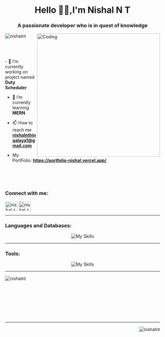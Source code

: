 <h1 align="center">Hello 🧑‍💻,I'm Nishal N T</h1>
<h3 align="center">A passionate developer who is in quest of knowledge</h3>
<img align="right" alt="Coding" width="400" src="https://media.tenor.com/YNqsJbmb_yMAAAAd/coding.gif">
<p align="left"> <img src="https://komarev.com/ghpvc/?username=nishalnt&label=Profile%20views&color=0e75b6&style=flat" alt="nishalnt" /> </p>
<br>
<br>
<br>
- 🔭 I’m currently working on project named <b>Duty Scheduler</b>

- 🌱 I’m currently learning **MERN**

- 📫 How to reach me **nishalnthingalaya1@gmail.com**
- My PortFolio: **https://portfolio-nishal.vercel.app/**

<br>
<br>
<br>
<h3 align="left">Connect with me:</h3>
<p align="left">
<a href="https://www.linkedin.com/in/nishal-n-thingalaya-570912229" target="blank"><img align="center" src="https://raw.githubusercontent.com/rahuldkjain/github-profile-readme-generator/master/src/images/icons/Social/linked-in-alt.svg" alt="nishal_thingalaya" height="30" width="40" /></a>
<a href="https://instagram.com/nishal_thingalaya" target="blank"><img align="center" src="https://raw.githubusercontent.com/rahuldkjain/github-profile-readme-generator/master/src/images/icons/Social/instagram.svg" alt="nishal_thingalaya" height="30" width="40" /></a>
</p>
<hr>
<h3 align="left">Languages and Databases:</h3>
<div align="center">

![My Skills](https://skillicons.dev/icons?i=html,css,js,bootstrap,mongodb,express,react,nodejs,php,mysql,tailwind,java,python,c,materialui&perline=8)

</div>

---

<h3 align="left">Tools:</h3>
<div align="center">

![My Skills](https://skillicons.dev/icons?i=vscode,androidstudio,idea,pycharm&perline=4)

</div>

<hr>

<p align="center"><img align="left" src="https://github-readme-streak-stats.herokuapp.com/?user=NishalNT&theme=dark&hide_border=false" alt="nishalnt" /></p>
<br>
<br>
<br>
<br>
<br>
<br>
<br>
<br>
<hr>
<p align="right"><img align="center" src="https://github-readme-stats.vercel.app/api/top-langs/?username=NishalNT&theme=dark&hide_border=false&include_all_commits=false&count_private=false&layout=compact" alt="nishalnt" /></p>

